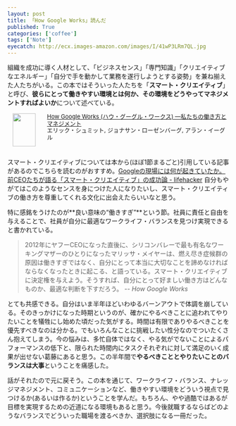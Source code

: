 ```yaml
---
layout: post
title: 「How Google Works」読んだ
published: True
categories: ['coffee']
tags: ['Note']
eyecatch: http://ecx.images-amazon.com/images/I/41wP3LRm7QL.jpg
---
```


組織を成功に導く人材として、「ビジネスセンス」「専門知識」「クリエイティブなエネルギー」「自分で手を動かして業務を遂行しようとする姿勢」を兼ね揃えた人たちがいる。この本ではそういった人たちを「**スマート・クリエイティブ**」と呼び、**彼らにとって働きやすい環境とは何か、その環境をどうやってマネジメントすればよいか**について述べている。

<div class="babylink-box" style="overflow: hidden; font-size: small; zoom: 1; margin: 15px 0; text-align: left;"><div class="babylink-image" style="float: left; margin: 0px 15px 10px 0px; width: 75px; height: 75px; text-align: center;"><a href="http://www.amazon.co.jp/exec/obidos/ASIN/4532319552/mrk1869-22/" rel="nofollow" target="_blank"><img style="border-top: medium none; border-right: medium none; border-bottom: medium none; border-left: medium none;" src="http://ecx.images-amazon.com/images/I/41wP3LRm7QL._SL75_.jpg" width="52" height="75" /></a></div><div class="babylink-info" style="overflow: hidden; zoom: 1; line-height: 120%;"><div class="babylink-title" style="line-height: 120%;"><a href="http://www.amazon.co.jp/exec/obidos/ASIN/4532319552/mrk1869-22/" rel="nofollow" target="_blank">How Google Works (ハウ・グーグル・ワークス)  ―私たちの働き方とマネジメント</a></div><div class="babylink-manufacturer" style="margin-bottom: 5px;">エリック・シュミット, ジョナサン・ローゼンバーグ, アラン・イーグル</div></div><div class="booklink-footer" style="clear: left"></div></div>

スマート・クリエイティブについては本から(ほぼ1節まるごと)引用している記事があるのでこちらを読むのがおすすめ。[Googleの現場には何が起きていたか。前CEOたちが語る「スマート・クリエイティブ」の成功論 - lifehacker](http://www.lifehacker.jp/2014/10/141014book_to_read.html) 自分もやがてはこのようなセンスを身につけた人になりたいし、スマート・クリエイティブの働き方を尊重してくれる文化に出会えたらいいなと思う。

特に感銘をうけたのが**良い意味の“働きすぎ”**という節。社員に責任と自由を与えることで、社員が自分に最適なワークライフ・バランスを見つけ実現できると書かれている。

> 2012年にヤフーCEOになった直後に、シリコンバレーで最も有名なワーキングマザーのひとりになったマリッサ・メイヤーは、燃え尽き症候群の原因は働きすぎではなく、自分にとって本当に大切なことを諦めなければならなくなったときに起こる、と語っている。スマート・クリエイティブに決定権を与えよう。そうすれば、自分にとって好ましい働き方はどんなものか、最適な判断を下すだろう。
> -- <cite>How Google Works</cite>

とても共感できる。自分はいま半年ほどいわゆるバーンアウトで体調を崩している。そのきっかけになった時期というのが、確かにやるべきことに追われてやりたいことを犠牲にし始めた頃だった気がする。時間は有限でありやるべきことを優先すべきなのは分かる。でもいろんなことに挑戦したい性分なのでついたくさん抱えてしまう。今の悩みは、多忙自体ではなく、やる気がでないことによるパフォーマンスの低下と、限られた時間内にタスクそれぞれに対して満足のいく成果が出せない葛藤にあると思う。この半年間で**やるべきこととやりたいことのバランスは大事**ということを痛感した。

話がそれたので元に戻そう。この本を通じて、ワークライフ・バランス、ナレッジマネジメント、コミュニケーションなど、働きやすい環境をどういう視点で見つけるか(あるいは作るか)ということを学んだ。もちろん、やや過酷ではあるが目標を実現するための近道になる環境もあると思う。今後就職するならばどのようなバランスでどういった職場を渡るべきか、選択肢になる一冊だった。